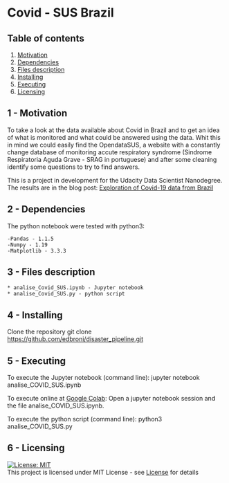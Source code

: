 # Covid - SUS Brazil

## Table of contents
1. [Motivation](#motivation)
2. [Dependencies](#dependencies)
3. [Files description](#files)
4. [Installing](#install)
5. [Executing](#execute)
6. [Licensing](#license)


<a name="motivation"></a>
## 1 - Motivation

To take a look at the data available about Covid in Brazil and to get an idea of
 what is monitored and what could be answered using the data.
Whit this in mind we could easily find the OpendataSUS, a website with a constantly
change database of monitoring accute respiratory syndrome (Sindrome Respiratoria
Aguda Grave - SRAG in portuguese) and after some cleaning identify some questions
to try to find answers.

This is a project in development for the Udacity Data Scientist Nanodegree.
The results are in the blog post: 
[Exploration of Covid-19 data from Brazil](https://covid-sus.herokuapp.com)

<a name="dependencies"></a>
## 2 - Dependencies

The python notebook were tested with python3:<br>

	-Pandas - 1.1.5
	-Numpy - 1.19
	-Matplotlib - 3.3.3

<a name="files"></a>
## 3 - Files description

    * analise_Covid_SUS.ipynb - Jupyter notebook
    * analise_Covid_SUS.py - python script

<a name="install"></a>
## 4 - Installing

Clone the repository
   git clone https://github.com/edbroni/disaster_pipeline.git

<a name="execute"></a>
## 5 - Executing

To execute the Jupyter notebook (command line):
    jupyter notebook analise_COVID_SUS.ipynb

To execute online at [Google Colab](colab.research.google.com): 
Open a jupyter notebook session and the file analise_COVID_SUS.ipynb.

To execute the python script (command line):
    python3 analise_COVID_SUS.py

<a name="license"></a>
## 6 - Licensing

[![License: MIT](https://img.shields.io/badge/License-MIT-yellow.svg)](https://opensource.org/licenses/MIT)
<br>
This project is licensed under MIT License - see [License](LICENSE) for details

